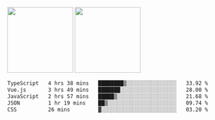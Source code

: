 <img src="https://github-readme-stats.vercel.app/api?username=Dream4ever&count_private=true&show_icons=true&theme=tokyonight" height="150" /> <img src="https://github-readme-stats.vercel.app/api/top-langs/?username=Dream4ever&count_private=true&show_icons=true&theme=tokyonight&langs_count=5&layout=compact" height="150" />

<!--START_SECTION:waka-->

```txt
TypeScript   4 hrs 38 mins   ████████▒░░░░░░░░░░░░░░░░   33.92 %
Vue.js       3 hrs 49 mins   ███████░░░░░░░░░░░░░░░░░░   28.00 %
JavaScript   2 hrs 57 mins   █████▒░░░░░░░░░░░░░░░░░░░   21.68 %
JSON         1 hr 19 mins    ██▒░░░░░░░░░░░░░░░░░░░░░░   09.74 %
CSS          26 mins         ▓░░░░░░░░░░░░░░░░░░░░░░░░   03.20 %
```

<!--END_SECTION:waka-->

